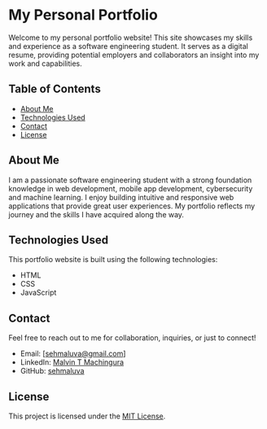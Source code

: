 # My Personal Portfolio

Welcome to my personal portfolio website! This site showcases my skills and experience as a software engineering student. It serves as a digital resume, providing potential employers and collaborators an insight into my work and capabilities.

## Table of Contents

- [About Me](#about-me)
- [Technologies Used](#technologies-used)
- [Contact](#contact)
- [License](#license)

## About Me

I am a passionate software engineering student with a strong foundation knowledge in web development, mobile app development, cybersecurity and machine learning. I enjoy building intuitive and responsive web applications that provide great user experiences. My portfolio reflects my journey and the skills I have acquired along the way.

## Technologies Used

This portfolio website is built using the following technologies:

- HTML
- CSS
- JavaScript

## Contact

Feel free to reach out to me for collaboration, inquiries, or just to connect!

- Email: [sehmaluva@gmail.com]
- LinkedIn: [Malvin T Machingura](https://www.linkedin.com/in/malvin-t-machingura)
- GitHub: [sehmaluva](https://github.com/sehmaluva)

## License

This project is licensed under the [MIT License](LICENSE).
